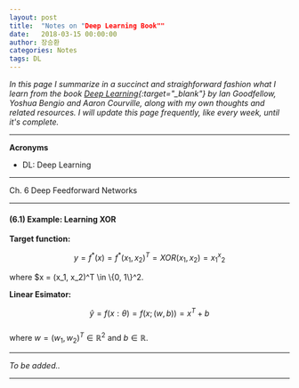 ```yaml
---
layout: post
title:  "Notes on "Deep Learning Book""
date:   2018-03-15 00:00:00
author: 장승환
categories: Notes
tags: DL
---
```


*In this page I summarize in a succinct and straighforward fashion what I learn from the book [Deep Learning](http://www.deeplearningbook.org/lecture_slides.html){:target="_blank"} by Ian Goodfellow, Yoshua Bengio and Aaron Courville, along with my own thoughts and related resources.*
*I will update this page frequently, like every week, until it's complete.*

---

**Acronyms**
* DL: Deep Learning

---

Ch. 6 Deep Feedforward Networks

---

#### (6.1) Example: Learning XOR

**Target function:**

$$y = f^*(x) = f^*(x_1, x_2)^T = XOR(x_1, x_2) = x_1^x_2$$

where $x = (x_1, x_2)^T \in \\{0, 1\\}^2.

**Linear Esimator:**

$$\hat{y} = f(x: \theta) = f(x; (w, b)) = x^T + b$$  
where $w = (w_1, w_2)^T \in \mathbb{R}^2$ and $b \in \mathbb{R}$.

---

$$ $$

*To be added..*

---


